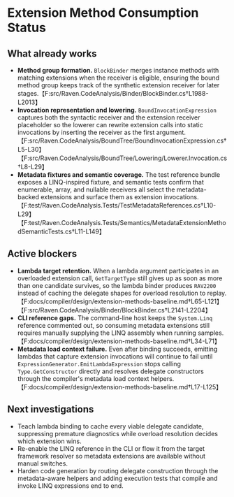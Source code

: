 # Extension Method Consumption Status

## What already works

* **Method group formation.** `BlockBinder` merges instance methods with
  matching extensions when the receiver is eligible, ensuring the bound method
  group keeps track of the synthetic extension receiver for later stages.【F:src/Raven.CodeAnalysis/Binder/BlockBinder.cs†L1988-L2013】
* **Invocation representation and lowering.** `BoundInvocationExpression`
  captures both the syntactic receiver and the extension receiver placeholder so
  the lowerer can rewrite extension calls into static invocations by inserting
  the receiver as the first argument.【F:src/Raven.CodeAnalysis/BoundTree/BoundInvocationExpression.cs†L5-L30】【F:src/Raven.CodeAnalysis/BoundTree/Lowering/Lowerer.Invocation.cs†L8-L29】
* **Metadata fixtures and semantic coverage.** The test reference bundle exposes
  a LINQ-inspired fixture, and semantic tests confirm that enumerable, array, and
  nullable receivers all select the metadata-backed extensions and surface them
  as extension invocations.【F:test/Raven.CodeAnalysis.Tests/TestMetadataReferences.cs†L10-L29】【F:test/Raven.CodeAnalysis.Tests/Semantics/MetadataExtensionMethodSemanticTests.cs†L11-L149】

## Active blockers

* **Lambda target retention.** When a lambda argument participates in an
  overloaded extension call, `GetTargetType` still gives up as soon as more than
  one candidate survives, so the lambda binder produces `RAV2200` instead of
  caching the delegate shapes for overload resolution to replay.【F:docs/compiler/design/extension-methods-baseline.md†L65-L121】【F:src/Raven.CodeAnalysis/Binder/BlockBinder.cs†L2141-L2204】
* **CLI reference gaps.** The command-line host keeps the `System.Linq`
  reference commented out, so consuming metadata extensions still requires
  manually supplying the LINQ assembly when running samples.【F:docs/compiler/design/extension-methods-baseline.md†L34-L71】
* **Metadata load context failure.** Even after binding succeeds, emitting
  lambdas that capture extension invocations will continue to fail until
  `ExpressionGenerator.EmitLambdaExpression` stops calling
  `Type.GetConstructor` directly and resolves delegate constructors through the
  compiler's metadata load context helpers.【F:docs/compiler/design/extension-methods-baseline.md†L17-L125】

## Next investigations

* Teach lambda binding to cache every viable delegate candidate, suppressing
  premature diagnostics while overload resolution decides which extension wins.
* Re-enable the LINQ reference in the CLI or flow it from the target framework
  resolver so metadata extensions are available without manual switches.
* Harden code generation by routing delegate construction through the
  metadata-aware helpers and adding execution tests that compile and invoke LINQ
  expressions end to end.

